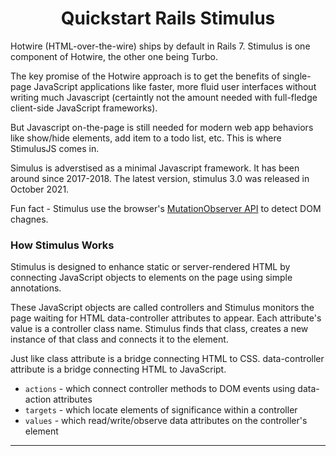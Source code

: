 <h1 align="center">
  Quickstart Rails Stimulus
</h1>

Hotwire (HTML-over-the-wire) ships by default in Rails 7. Stimulus is one component of Hotwire, the other one being Turbo.

The key promise of the Hotwire approach is to get the benefits of single-page JavaScript applications like faster, more fluid user interfaces without writing much Javascript (certaintly not the amount needed with full-fledge client-side JavaScript frameworks).

But Javascript on-the-page is still needed for modern web app behaviors like show/hide elements, add item to a todo list, etc. This is where StimulusJS comes in.

Simulus is adverstised as a minimal Javascript framework. It has been around since 2017-2018. The latest version, stimulus 3.0 was released in October 2021.

Fun fact - Stimulus use the browser's [MutationObserver API](https://developer.mozilla.org/en-US/docs/Web/API/MutationObserver) to detect DOM chagnes.

### How Stimulus Works

Stimulus is designed to enhance static or server-rendered HTML by connecting JavaScript objects to elements on the page using simple annotations.

These JavaScript objects are called controllers and Stimulus monitors the page waiting for HTML data-controller attributes to appear. Each attribute's value is a controller class name. Stimulus finds that class, creates a new instance of that class and connects it to the element.

Just like class attribute is a bridge connecting HTML to CSS. data-controller attribute is a bridge connecting HTML to JavaScript.

* `actions` - which connect controller methods to DOM events using data-action attributes
* `targets` - which locate elements of significance within a controller
* `values` - which read/write/observe data attributes on the controller's element

---